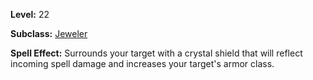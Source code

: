 <!-- TITLE: Spell: Crystal Shield -->
<!-- SUBTITLE:  -->

**Level:** 22

**Subclass:** [Jeweler](jeweler)

**Spell Effect:** Surrounds your target with a crystal shield that will reflect incoming spell damage and increases your target's armor class.